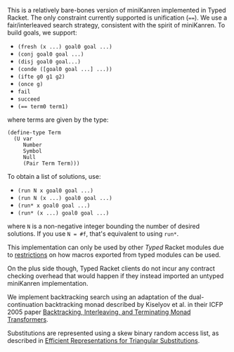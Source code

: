 This is a relatively bare-bones version of miniKanren implemented in Typed Racket.  The only constraint currently supported is unification (`==`).  We use a fair/interleaved search strategy, consistent with the spirit of miniKanren.
To build goals, we support:
- `(fresh (x ...) goal0 goal ...)`
- `(conj goal0 goal ...)`
- `(disj goal0 goal...)`
- `(conde ([goal0 goal ...] ...))`
- `(ifte g0 g1 g2)`
- `(once g)`
- `fail`
- `succeed`
- `(== term0 term1)`

where terms are given by the type:
```
(define-type Term 
  (U var
     Number
     Symbol
     Null 
     (Pair Term Term)))
```
To obtain a list of solutions, use:
- `(run N x goal0 goal ...)`
- `(run N (x ...) goal0 goal ...)`
- `(run* x goal0 goal ...)` 
- `(run* (x ...) goal0 goal ...)`

where `N` is a non-negative integer bounding the number of desired solutions.  If you use `N = #f`, that's equivalent to using `run*`.

This implementation can only be used by other _Typed_ Racket modules due to 
[restrictions](https://docs.racket-lang.org/ts-guide/caveats.html#%28part._.Macros_and_compile-time_computation%29)
on how macros exported from typed modules can be used.

On the plus side though, Typed Racket clients do not incur any contract checking overhead that would happen if they instead imported an untyped miniKanren implementation.

We implement backtracking search using an adaptation of the dual-continuation 
backtracking monad described by Kiselyov et al. in their ICFP 2005 paper 
[Backtracking, Interleaving, and Terminating Monad Transformers](http://homes.sice.indiana.edu/ccshan/logicprog/LogicT-icfp2005.pdf).

Substitutions are represented using a skew binary random access list, as described in 
[Efficient Representations for Triangular Substitutions](https://www.researchgate.net/publication/238089215_Efficient_representations_for_triangular_substitutions_A_comparison_in_miniKanren).
